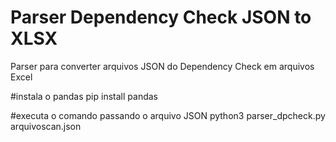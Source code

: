 # Parser Dependency Check JSON to XLSX
Parser para converter arquivos JSON do Dependency Check em arquivos Excel

#instala o pandas
pip install pandas

#executa o comando passando o arquivo JSON
python3 parser_dpcheck.py arquivoscan.json

